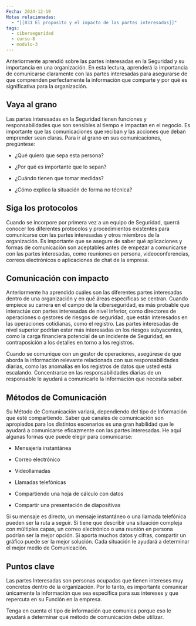 ```yaml
---
Fecha: 2024-12-19
Notas relacionadas:
  - "[[831 El propósito y el impacto de las partes interesadas]]"
tags:
  - ciberseguridad
  - curso-8
  - modulo-3
---
```

Anteriormente aprendió sobre las partes interesadas en la Seguridad y su importancia en una organización. En esta lectura, aprenderá la importancia de comunicarse claramente con las partes interesadas para asegurarse de que comprenden perfectamente la información que comparte y por qué es significativa para la organización.

## Vaya al grano

Las partes interesadas en la Seguridad tienen funciones y responsabilidades que son sensibles al tiempo e impactan en el negocio. Es importante que las comunicaciones que reciban y las acciones que deban emprender sean claras. Para ir al grano en sus comunicaciones, pregúntese:

- ¿Qué quiero que sepa esta persona?

- ¿Por qué es importante que lo sepan?

- ¿Cuándo tienen que tomar medidas?

- ¿Cómo explico la situación de forma no técnica?

## Siga los protocolos

Cuando se incorpore por primera vez a un equipo de Seguridad, querrá conocer los diferentes protocolos y procedimientos existentes para comunicarse con las partes interesadas y otros miembros de la organización. Es importante que se asegure de saber qué aplicaciones y formas de comunicación son aceptables antes de empezar a comunicarse con las partes interesadas, como reuniones en persona, videoconferencias, correos electrónicos o aplicaciones de chat de la empresa.

## Comunicación con impacto

Anteriormente ha aprendido cuáles son las diferentes partes interesadas dentro de una organización y en qué áreas específicas se centran. Cuando empiece su carrera en el campo de la ciberseguridad, es más probable que interactúe con partes interesadas de nivel inferior, como directores de operaciones o gestores de riesgos de seguridad, que están interesados en las operaciones cotidianas, como el registro. Las partes interesadas de nivel superior podrían estar más interesadas en los riesgos subyacentes, como la carga financiera potencial de un incidente de Seguridad, en contraposición a los detalles en torno a los registros.

Cuando se comunique con un gestor de operaciones, asegúrese de que aborda la información relevante relacionada con sus responsabilidades diarias, como las anomalías en los registros de datos que usted está escalando. Concentrarse en las responsabilidades diarias de un responsable le ayudará a comunicarle la información que necesita saber.

## Métodos de Comunicación

Su Método de Comunicación variará, dependiendo del tipo de Información que esté compartiendo. Saber qué canales de comunicación son apropiados para los distintos escenarios es una gran habilidad que le ayudará a comunicarse eficazmente con las partes interesadas. He aquí algunas formas que puede elegir para comunicarse:

- Mensajería instantánea

- Correo electrónico

- Videollamadas

- Llamadas telefónicas

- Compartiendo una hoja de cálculo con datos

- Compartir una presentación de diapositivas

Si su mensaje es directo, un mensaje instantáneo o una llamada telefónica pueden ser la ruta a seguir. Si tiene que describir una situación compleja con múltiples capas, un correo electrónico o una reunión en persona podrían ser la mejor opción. Si aporta muchos datos y cifras, compartir un gráfico puede ser la mejor solución. Cada situación le ayudará a determinar el mejor medio de Comunicación.

## Puntos clave

Las partes Interesadas son personas ocupadas que tienen intereses muy concretos dentro de la organización. Por lo tanto, es importante comunicar únicamente la información que sea específica para sus intereses y que repercuta en su Función en la empresa.

Tenga en cuenta el tipo de información que comunica porque eso le ayudará a determinar qué método de comunicación debe utilizar.